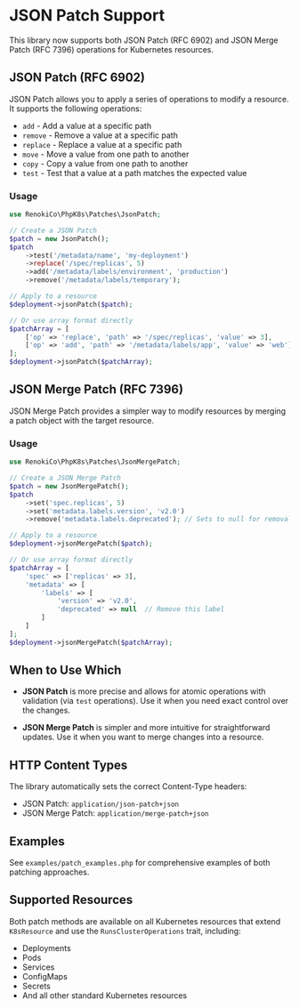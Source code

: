 # JSON Patch Support

This library now supports both JSON Patch (RFC 6902) and JSON Merge Patch (RFC 7396) operations for Kubernetes resources.

## JSON Patch (RFC 6902)

JSON Patch allows you to apply a series of operations to modify a resource. It supports the following operations:

- `add` - Add a value at a specific path
- `remove` - Remove a value at a specific path  
- `replace` - Replace a value at a specific path
- `move` - Move a value from one path to another
- `copy` - Copy a value from one path to another
- `test` - Test that a value at a path matches the expected value

### Usage

```php
use RenokiCo\PhpK8s\Patches\JsonPatch;

// Create a JSON Patch
$patch = new JsonPatch();
$patch
    ->test('/metadata/name', 'my-deployment')
    ->replace('/spec/replicas', 5)
    ->add('/metadata/labels/environment', 'production')
    ->remove('/metadata/labels/temporary');

// Apply to a resource
$deployment->jsonPatch($patch);

// Or use array format directly
$patchArray = [
    ['op' => 'replace', 'path' => '/spec/replicas', 'value' => 3],
    ['op' => 'add', 'path' => '/metadata/labels/app', 'value' => 'web'],
];
$deployment->jsonPatch($patchArray);
```

## JSON Merge Patch (RFC 7396)

JSON Merge Patch provides a simpler way to modify resources by merging a patch object with the target resource.

### Usage

```php
use RenokiCo\PhpK8s\Patches\JsonMergePatch;

// Create a JSON Merge Patch
$patch = new JsonMergePatch();
$patch
    ->set('spec.replicas', 5)
    ->set('metadata.labels.version', 'v2.0')
    ->remove('metadata.labels.deprecated'); // Sets to null for removal

// Apply to a resource
$deployment->jsonMergePatch($patch);

// Or use array format directly
$patchArray = [
    'spec' => ['replicas' => 3],
    'metadata' => [
        'labels' => [
            'version' => 'v2.0',
            'deprecated' => null  // Remove this label
        ]
    ]
];
$deployment->jsonMergePatch($patchArray);
```

## When to Use Which

- **JSON Patch** is more precise and allows for atomic operations with validation (via `test` operations). Use it when you need exact control over the changes.

- **JSON Merge Patch** is simpler and more intuitive for straightforward updates. Use it when you want to merge changes into a resource.

## HTTP Content Types

The library automatically sets the correct Content-Type headers:

- JSON Patch: `application/json-patch+json`
- JSON Merge Patch: `application/merge-patch+json`

## Examples

See `examples/patch_examples.php` for comprehensive examples of both patching approaches.

## Supported Resources

Both patch methods are available on all Kubernetes resources that extend `K8sResource` and use the `RunsClusterOperations` trait, including:

- Deployments
- Pods
- Services
- ConfigMaps
- Secrets
- And all other standard Kubernetes resources
